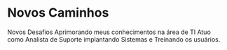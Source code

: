 # Novos Caminhos
Novos Desafios
Aprimorando meus conhecimentos na área de TI
Atuo como Analista de Suporte implantando Sistemas e Treinando os usuários.
